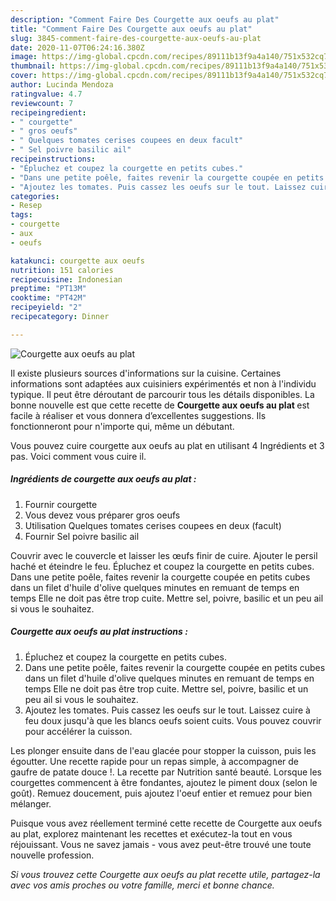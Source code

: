 ```yaml
---
description: "Comment Faire Des Courgette aux oeufs au plat"
title: "Comment Faire Des Courgette aux oeufs au plat"
slug: 3845-comment-faire-des-courgette-aux-oeufs-au-plat
date: 2020-11-07T06:24:16.380Z
image: https://img-global.cpcdn.com/recipes/89111b13f9a4a140/751x532cq70/courgette-aux-oeufs-au-plat-photo-principale-de-la-recette.jpg
thumbnail: https://img-global.cpcdn.com/recipes/89111b13f9a4a140/751x532cq70/courgette-aux-oeufs-au-plat-photo-principale-de-la-recette.jpg
cover: https://img-global.cpcdn.com/recipes/89111b13f9a4a140/751x532cq70/courgette-aux-oeufs-au-plat-photo-principale-de-la-recette.jpg
author: Lucinda Mendoza
ratingvalue: 4.7
reviewcount: 7
recipeingredient:
- " courgette"
- " gros oeufs"
- " Quelques tomates cerises coupees en deux facult"
- " Sel poivre basilic ail"
recipeinstructions:
- "Épluchez et coupez la courgette en petits cubes."
- "Dans une petite poêle, faites revenir la courgette coupée en petits cubes dans un filet d&#39;huile d&#39;olive quelques minutes en remuant de temps en temps Elle ne doit pas être trop cuite. Mettre sel, poivre, basilic et un peu ail si vous le souhaitez."
- "Ajoutez les tomates. Puis cassez les oeufs sur le tout. Laissez cuire à feu doux jusqu&#39;à que les blancs oeufs soient cuits. Vous pouvez couvrir pour accélérer la cuisson."
categories:
- Resep
tags:
- courgette
- aux
- oeufs

katakunci: courgette aux oeufs 
nutrition: 151 calories
recipecuisine: Indonesian
preptime: "PT13M"
cooktime: "PT42M"
recipeyield: "2"
recipecategory: Dinner

---
```



![Courgette aux oeufs au plat](https://img-global.cpcdn.com/recipes/89111b13f9a4a140/751x532cq70/courgette-aux-oeufs-au-plat-photo-principale-de-la-recette.jpg)

Il existe plusieurs sources d'informations sur la cuisine. Certaines informations sont adaptées aux cuisiniers expérimentés et non à l'individu typique. Il peut être déroutant de parcourir tous les détails disponibles. La bonne nouvelle est que cette recette de <strong> Courgette aux oeufs au plat </strong> est facile à réaliser et vous donnera d’excellentes suggestions. Ils fonctionneront pour n'importe qui, même un débutant.

<!--inarticleads1-->

Vous pouvez cuire courgette aux oeufs au plat en utilisant 4 Ingrédients et 3 pas. Voici comment vous cuire il.

##### Ingrédients de courgette aux oeufs au plat :

1. Fournir  courgette
1. Vous devez vous préparer  gros oeufs
1. Utilisation  Quelques tomates cerises coupees en deux (facult)
1. Fournir  Sel poivre basilic ail


Couvrir avec le couvercle et laisser les œufs finir de cuire. Ajouter le persil haché et éteindre le feu. Épluchez et coupez la courgette en petits cubes. Dans une petite poêle, faites revenir la courgette coupée en petits cubes dans un filet d&#39;huile d&#39;olive quelques minutes en remuant de temps en temps Elle ne doit pas être trop cuite. Mettre sel, poivre, basilic et un peu ail si vous le souhaitez. 

<!--inarticleads2-->

##### Courgette aux oeufs au plat instructions :

1. Épluchez et coupez la courgette en petits cubes.
1. Dans une petite poêle, faites revenir la courgette coupée en petits cubes dans un filet d&#39;huile d&#39;olive quelques minutes en remuant de temps en temps Elle ne doit pas être trop cuite. Mettre sel, poivre, basilic et un peu ail si vous le souhaitez.
1. Ajoutez les tomates. Puis cassez les oeufs sur le tout. Laissez cuire à feu doux jusqu&#39;à que les blancs oeufs soient cuits. Vous pouvez couvrir pour accélérer la cuisson.


Les plonger ensuite dans de l&#39;eau glacée pour stopper la cuisson, puis les égoutter. Une recette rapide pour un repas simple, à accompagner de gaufre de patate douce !. La recette par Nutrition santé beauté. Lorsque les courgettes commencent à être fondantes, ajoutez le piment doux (selon le goût). Remuez doucement, puis ajoutez l&#39;oeuf entier et remuez pour bien mélanger. 

<!--inarticleads1-->

<p>
Puisque vous avez réellement terminé cette recette de Courgette aux oeufs au plat, explorez maintenant les recettes et exécutez-la tout en vous réjouissant. Vous ne savez jamais - vous avez peut-être trouvé une toute nouvelle profession.
</p>

<p>
<i>Si vous trouvez cette Courgette aux oeufs au plat recette utile, partagez-la avec vos amis proches ou votre famille, merci et bonne chance.</i>
</p>
